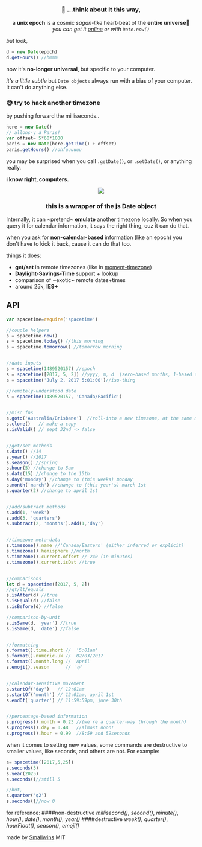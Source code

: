 <div align="center">
  <h3>
   🌠 ...think about it this way,
  </h3>
  a <b>unix epoch</b> is a cosmic <i>sagan-like</i> heart-beat of the <b>entire universe</b>💫
  <div>
    <i>you can get it <a href="http://www.convert-unix-time.com">online</a> or with <code>Date.now()</code></i>
  </div>
</div>

<i>but look,</i>
```js
d = new Date(epoch)
d.getHours() //hmmm
```
now it's <b>no-longer universal</b>, but specific to your computer.

<div align="left">
  <i>it's a little subtle</i> but <code>Date objects</code> always run with a bias of your computer.
</div>
<div align="left">
  It can't do anything else.
</div>

<div align="left">
  <h3>😅 try to hack another timezone</h3>
</div>
by pushing forward the milliseconds..

```js
here = new Date()
// allons-y à Paris!
var offset= 5*60*1000
paris = new Date(here.getTime() + offset)
paris.getHours() //ohfuuuuuu
```
you may be surprised when you call `.getDate()`, or `.setDate()`, or anything really.

<b>i know right, computers.</b>
<div align="center">
  <img src="https://cloud.githubusercontent.com/assets/399657/23921748/277df1d8-08d6-11e7-8b64-d92be8750b4c.png"/>
</div>

<div align="center">
  <h3>this is a wrapper of the js Date object</h3>
</div>

Internally, it can ~pretend~ **emulate** another timezone locally. So when you query it for calendar information, it says the right thing, cuz it can do that.

when you ask for **non-calendar-based** information (like an epoch) you don't have to kick it back, cause it can do that too.

things it does:

* **get/set** in remote timezones (like in [moment-timezone](http://momentjs.com))
* **Daylight-Savings-Time** support + lookup
* comparison of ~exotic~ remote dates+times
* around 25k, <b>IE9+</b>

## API
```js
var spacetime=require('spacetime')

//couple helpers
s = spacetime.now()
s = spacetime.today() //this morning
s = spacetime.tomorrow() //tomorrow morning


//date inputs
s = spacetime(1489520157) //epoch
s = spacetime([2017, 5, 2]) //yyyy, m, d  (zero-based months, 1-based days)
s = spacetime('July 2, 2017 5:01:00')//iso-thing

//remotely-understood date
s = spacetime(1489520157, 'Canada/Pacific')


//misc fns
s.goto('Australia/Brisbane')  //roll-into a new timezone, at the same moment
s.clone()   // make a copy
s.isValid() // sept 32nd -> false


//get/set methods
s.date() //14
s.year() //2017
s.season() //spring
s.hour(5) //change to 5am
s.date(15) //change to the 15th
s.day('monday') //change to (this weeks) monday
s.month('march') //change to (this year's) march 1st
s.quarter(2) //change to april 1st


//add/subtract methods
s.add(1, 'week')
s.add(3, 'quarters')
s.subtract(2, 'months').add(1,'day')


//timezone meta-data
s.timezone().name //'Canada/Eastern' (either inferred or explicit)
s.timezone().hemisphere //north
s.timezone().current.offset //-240 (in minutes)
s.timezone().current.isDst //true


//comparisons
let d = spacetime([2017, 5, 2])
//gt/lt/equals
s.isAfter(d) //true
s.isEqual(d) //false
s.isBefore(d) //false

//comparison-by-unit
s.isSame(d, 'year') //true
s.isSame(d, 'date') //false


//formatting
s.format().time.short //  '5:01am'
s.format().numeric.uk //  02/03/2017
s.format().month.long // 'April'
s.emoji().season      // '⛄'


//calendar-sensitive movement
s.startOf('day')   // 12:01am
s.startOf('month') // 12:01am, april 1st
s.endOf('quarter') // 11:59:59pm, june 30th


//percentage-based information
s.progress().month = 0.23 //(we're a quarter-way through the month)
s.progress().day = 0.48   //almost noon!
s.progress().hour = 0.99  //8:59 and 59seconds
```

when it comes to setting new values, some commands are destructive to smaller values, like seconds, and others are not. For example:
```js
s= spacetime([2017,5,25])
s.seconds(5)
s.year(2025)
s.seconds()//still 5

//but,
s.quarter('q2')
s.seconds()//now 0
```
for reference:
####non-destructive
*millisecond()*, *second()*, *minute()*, *hour()*, *date()*, *month()*, *year()*
####destructive
*week()*, *quarter()*, *hourFloat()*, *season()*, *emoji()*


made by [Smallwins](https://smallwins.today/)
MIT

